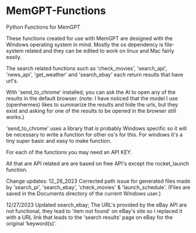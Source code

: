 # MemGPT-Functions
Python Functions for MemGPT

These functions created for use with MemGPT are designed with the Windows operating system in mind. 
Mostly the os dependency is file-system related and they can be edited to work on linux and Mac fairly easily.

The search related functions such as 'check_movies', 'search_api', 'news_api', 'get_weather' and 'search_ebay' each return results that have url's.


With 'send_to_chrome' installed, you can ask the AI to open any of the results in the default browser.
  (note: I have noticed that the model I use (openhermes) likes to summarize the results and hide the urls, but they exist and asking for one of the results to be opened in the browser still works.) 

'send_to_chrome' uses a library that is probably Windows specific so it will be necessary to write a function for other os's for this.
For windows it's a tiny super basic and easy to make function.

For each of the functions you may need an API KEY.

All that are API related are are based on free API's except the rocket_launch function.

Change updates:
12_26_2023 Corrected path issue for generated files made by 'search_pi', 'search_ebay', 'check_movies' & 'launch_schedule'.
  (Files are saved in the Documents directory of the current Windows user.)

12/27/2023 Updated search_ebay; The URL's provided by the eBay API are not functional, they lead to 'item not found' on eBay's site so I replaced it with a URL link that leads to the 'search results' page on eBay for the original 'keyword(s)'.

